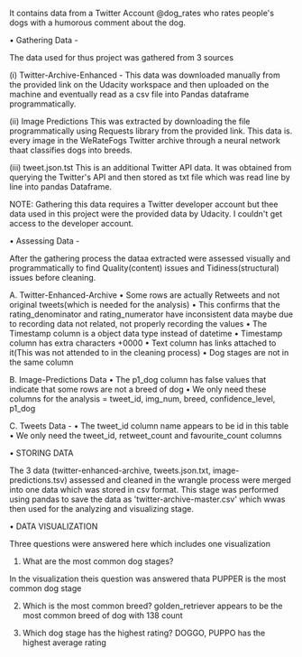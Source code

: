 It contains data from a Twitter Account @dog_rates who rates people's dogs with a humorous comment about the dog.

• Gathering Data -



The data used for thus project was gathered from 3 sources


(i) Twitter-Archive-Enhanced -
This data was downloaded manually from the provided link on the Udacity workspace and then uploaded on the machine and eventually read as a csv file into Pandas dataframe programmatically.


(ii) Image Predictions
This was extracted by downloading the file programmatically using Requests library from the provided link. This data is. every image in the WeRateFogs Twitter archive through a neural network thaat classifies dogs into breeds.

(iii) tweet.json.tst
This is an additional Twitter API data. It was obtained from querying the Twitter's API and then stored as txt file which was read line by line into pandas Dataframe.

NOTE: Gathering this data requires a Twitter developer account but thee data used in this project were the provided data by Udacity.   I couldn't get access to the developer account.


• Assessing Data -


After the gathering process the dataa extracted were assessed visually and programmatically to find Quality(content) issues and Tidiness(structural) issues before cleaning.


A. Twitter-Enhanced-Archive
• Some rows are actually Retweets and not original tweets(which is needed for the analysis) • This confirms that the rating_denominator and rating_numerator have inconsistent data maybe due to recording data not related, not properly recording the values • The Timestamp column is a object data type instead of datetime • Timestamp column has extra characters +0000 • Text column has links attached to it(This was not attended to in the cleaning process) • Dog stages are not in the same column


B. Image-Predictions Data
• The p1_dog column has false values that indicate that some rows are not a breed of dog • We only need these columns for the analysis = tweet_id, img_num, breed, confidence_level, p1_dog


C. Tweets Data -
• The tweet_id column name appears to be id in this table • We only need the tweet_id, retweet_count and favourite_count columns



• STORING DATA


The 3 data (twitter-enhanced-archive, tweets.json.txt, image-predictions.tsv) assessed and cleaned in the wrangle process were merged into one data which was stored in csv format. This stage was performed using pandas to save the data as 'twitter-archive-master.csv' which wwas then used for the analyzing and visualizing stage.

• DATA VISUALIZATION


Three questions were answered here which includes one visualization

1. What are the most common dog stages?

In the visualization theis question was answered thata PUPPER is the most common dog stage


2. Which is the most common breed?
golden_retriever appears to be the most common breed of dog with 138 count


3. Which dog stage has the highest rating?
DOGGO, PUPPO has the highest average rating
